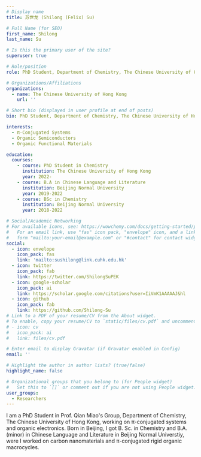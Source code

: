 ```yaml
---
# Display name
title: 苏世龙 (Shilong (Felix) Su)

# Full Name (for SEO)
first_name: Shilong
last_name: Su

# Is this the primary user of the site?
superuser: true

# Role/position
role: PhD Student, Department of Chemistry, The Chinese University of Hong Kong

# Organizations/Affiliations
organizations:
  - name: The Chinese University of Hong Kong
    url: ''

# Short bio (displayed in user profile at end of posts)
bio: PhD Student, Department of Chemistry, The Chinese University of Hong Kong

interests:
  - π-Conjugated Systems
  - Organic Semiconductors
  - Organic Functional Materials

education:
  courses:
    - course: PhD Student in Chemistry
      institution: The Chinese University of Hong Kong
      year: 2022-
    - course: B.A in Chinese Language and Literature
      institution: Beijing Normal University
      year: 2019-2022
    - course: BSc in Chemistry
      institution: Beijing Normal University
      year: 2018-2022

# Social/Academic Networking
# For available icons, see: https://wowchemy.com/docs/getting-started/page-builder/#icons
#   For an email link, use "fas" icon pack, "envelope" icon, and a link in the
#   form "mailto:your-email@example.com" or "#contact" for contact widget.
social:
  - icon: envelope
    icon_pack: fas
    link: 'mailto:sushilong@link.cuhk.edu.hk'
  - icon: twitter
    icon_pack: fab
    link: https://twitter.com/ShilongSuPEK
  - icon: google-scholar
    icon_pack: ai
    link: https://scholar.google.com/citations?user=IiVmK1AAAAAJ&hl
  - icon: github
    icon_pack: fab
    link: https://github.com/Shilong-Su
# Link to a PDF of your resume/CV from the About widget.
# To enable, copy your resume/CV to `static/files/cv.pdf` and uncomment the lines below.
# - icon: cv
#   icon_pack: ai
#   link: files/cv.pdf

# Enter email to display Gravatar (if Gravatar enabled in Config)
email: ''

# Highlight the author in author lists? (true/false)
highlight_name: false

# Organizational groups that you belong to (for People widget)
#   Set this to `[]` or comment out if you are not using People widget.
user_groups:
  - Researchers
---
```


I am a PhD Student in Prof. Qian Miao's Group, Department of Chemistry, The Chinese University of Hong Kong, working on π-conjugated systems and organic electronics. Born in Beijing, I got B. Sc. in Chemistry and B.A. (minor) in Chinese Language and Literature in Beijing Normal Universtiy, were I worked on carbon nanomaterials and π-conjugated rigid organic macrocycles.

